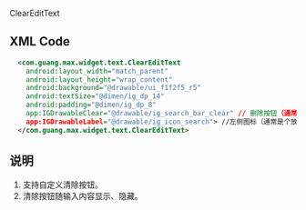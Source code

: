 ClearEditText

## XML Code

```xml
  <com.guang.max.widget.text.ClearEditText
    android:layout_width="match_parent"
    android:layout_height="wrap_content"
    android:background="@drawable/ui_f1f2f5_r5"
    android:textSize="@dimen/ig_dp_14"
    android:padding="@dimen/ig_dp_8"
    app:IGDrawableClear="@drawable/ig_search_bar_clear" // 删除按钮（通常是个x）
    app:IGDrawableLabel="@drawable/ig_icon_search"> //左侧图标（通常是个放大镜）
  </com.guang.max.widget.text.ClearEditText>
```

## 说明

1. 支持自定义清除按钮。
2. 清除按钮随输入内容显示、隐藏。



